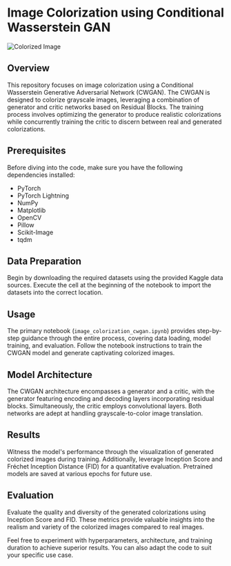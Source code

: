 # Image Colorization using Conditional Wasserstein GAN

![Colorized Image](https://example.com/colorized_image.jpg)

## Overview

This repository focuses on image colorization using a Conditional Wasserstein Generative Adversarial Network (CWGAN). The CWGAN is designed to colorize grayscale images, leveraging a combination of generator and critic networks based on Residual Blocks. The training process involves optimizing the generator to produce realistic colorizations while concurrently training the critic to discern between real and generated colorizations.

## Prerequisites

Before diving into the code, make sure you have the following dependencies installed:

- PyTorch
- PyTorch Lightning
- NumPy
- Matplotlib
- OpenCV
- Pillow
- Scikit-Image
- tqdm


## Data Preparation

Begin by downloading the required datasets using the provided Kaggle data sources. Execute the cell at the beginning of the notebook to import the datasets into the correct location.

## Usage

The primary notebook (`image_colorization_cwgan.ipynb`) provides step-by-step guidance through the entire process, covering data loading, model training, and evaluation. Follow the notebook instructions to train the CWGAN model and generate captivating colorized images.

## Model Architecture

The CWGAN architecture encompasses a generator and a critic, with the generator featuring encoding and decoding layers incorporating residual blocks. Simultaneously, the critic employs convolutional layers. Both networks are adept at handling grayscale-to-color image translation.

## Results

Witness the model's performance through the visualization of generated colorized images during training. Additionally, leverage Inception Score and Fréchet Inception Distance (FID) for a quantitative evaluation. Pretrained models are saved at various epochs for future use.

## Evaluation

Evaluate the quality and diversity of the generated colorizations using Inception Score and FID. These metrics provide valuable insights into the realism and variety of the colorized images compared to real images.

Feel free to experiment with hyperparameters, architecture, and training duration to achieve superior results. You can also adapt the code to suit your specific use case.


